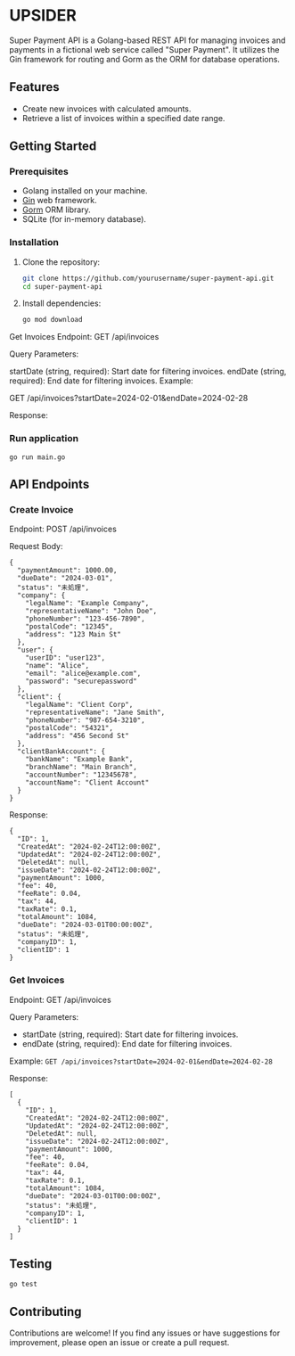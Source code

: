 # UPSIDER

Super Payment API is a Golang-based REST API for managing invoices and payments in a fictional web service called "Super Payment". It utilizes the Gin framework for routing and Gorm as the ORM for database operations.

## Features

- Create new invoices with calculated amounts.
- Retrieve a list of invoices within a specified date range.

## Getting Started

### Prerequisites

- Golang installed on your machine.
- [Gin](https://github.com/gin-gonic/gin) web framework.
- [Gorm](https://gorm.io/) ORM library.
- SQLite (for in-memory database).

### Installation

1. Clone the repository:

   ```bash
   git clone https://github.com/yourusername/super-payment-api.git
   cd super-payment-api
   ```

2. Install dependencies:
   
   ```bash 
   go mod download
    ```

Get Invoices
Endpoint: GET /api/invoices

Query Parameters:

startDate (string, required): Start date for filtering invoices.
endDate (string, required): End date for filtering invoices.
Example:

GET /api/invoices?startDate=2024-02-01&endDate=2024-02-28

Response:


### Run application
    go run main.go

## API Endpoints

### Create Invoice
Endpoint: POST /api/invoices

Request Body:
```
{
  "paymentAmount": 1000.00,
  "dueDate": "2024-03-01",
  "status": "未処理",
  "company": {
    "legalName": "Example Company",
    "representativeName": "John Doe",
    "phoneNumber": "123-456-7890",
    "postalCode": "12345",
    "address": "123 Main St"
  },
  "user": {
    "userID": "user123",
    "name": "Alice",
    "email": "alice@example.com",
    "password": "securepassword"
  },
  "client": {
    "legalName": "Client Corp",
    "representativeName": "Jane Smith",
    "phoneNumber": "987-654-3210",
    "postalCode": "54321",
    "address": "456 Second St"
  },
  "clientBankAccount": {
    "bankName": "Example Bank",
    "branchName": "Main Branch",
    "accountNumber": "12345678",
    "accountName": "Client Account"
  }
}
```

Response:
```
{
  "ID": 1,
  "CreatedAt": "2024-02-24T12:00:00Z",
  "UpdatedAt": "2024-02-24T12:00:00Z",
  "DeletedAt": null,
  "issueDate": "2024-02-24T12:00:00Z",
  "paymentAmount": 1000,
  "fee": 40,
  "feeRate": 0.04,
  "tax": 44,
  "taxRate": 0.1,
  "totalAmount": 1084,
  "dueDate": "2024-03-01T00:00:00Z",
  "status": "未処理",
  "companyID": 1,
  "clientID": 1
}
```


### Get Invoices
Endpoint: GET /api/invoices

Query Parameters:
- startDate (string, required): Start date for filtering invoices.
- endDate (string, required): End date for filtering invoices.

Example:
    ```GET /api/invoices?startDate=2024-02-01&endDate=2024-02-28```

Response:
```
[
  {
    "ID": 1,
    "CreatedAt": "2024-02-24T12:00:00Z",
    "UpdatedAt": "2024-02-24T12:00:00Z",
    "DeletedAt": null,
    "issueDate": "2024-02-24T12:00:00Z",
    "paymentAmount": 1000,
    "fee": 40,
    "feeRate": 0.04,
    "tax": 44,
    "taxRate": 0.1,
    "totalAmount": 1084,
    "dueDate": "2024-03-01T00:00:00Z",
    "status": "未処理",
    "companyID": 1,
    "clientID": 1
  }
]
```

## Testing
    go test

## Contributing
Contributions are welcome! If you find any issues or have suggestions for improvement, please open an issue or create a pull request.